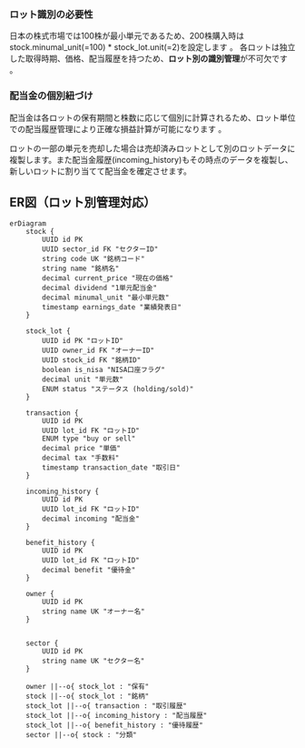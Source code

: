 ### **ロット識別の必要性**
日本の株式市場では100株が最小単元であるため、200株購入時はstock.minumal_unit(=100) * stock_lot.unit(=2)を設定します 。
各ロットは独立した取得時期、価格、配当履歴を持つため、**ロット別の識別管理**が不可欠です 。

### **配当金の個別紐づけ**
配当金は各ロットの保有期間と株数に応じて個別に計算されるため、ロット単位での配当履歴管理により正確な損益計算が可能になります 。

ロットの一部の単元を売却した場合は売却済みロットとして別のロットデータに複製します。また配当金履歴(incoming_history)もその時点のデータを複製し、新しいロットに割り当てて配当金を確定させます。

## ER図（ロット別管理対応）

```mermaid
erDiagram
    stock {
        UUID id PK
        UUID sector_id FK "セクターID"
        string code UK "銘柄コード"
        string name "銘柄名"
        decimal current_price "現在の価格"
        decimal dividend "1単元配当金"
        decimal minumal_unit "最小単元数"
        timestamp earnings_date "業績発表日"
    }
    
    stock_lot {
        UUID id PK "ロットID"
        UUID owner_id FK "オーナーID"
        UUID stock_id FK "銘柄ID" 
        boolean is_nisa "NISA口座フラグ"
        decimal unit "単元数"
        ENUM status "ステータス (holding/sold)"
    }
    
    transaction {
        UUID id PK
        UUID lot_id FK "ロットID"
        ENUM type "buy or sell"
        decimal price "単価"
        decimal tax "手数料"
        timestamp transaction_date "取引日"
    }

    incoming_history {
        UUID id PK
        UUID lot_id FK "ロットID"
        decimal incoming "配当金"
    }

    benefit_history {
        UUID id PK
        UUID lot_id FK "ロットID"
        decimal benefit "優待金"
    }

    owner {
        UUID id PK
        string name UK "オーナー名"
    }
    

    sector {
        UUID id PK
        string name UK "セクター名"
    }
    
    owner ||--o{ stock_lot : "保有"
    stock ||--o{ stock_lot : "銘柄"
    stock_lot ||--o{ transaction : "取引履歴"
    stock_lot ||--o{ incoming_history : "配当履歴"
    stock_lot ||--o{ benefit_history : "優待履歴"
    sector ||--o{ stock : "分類"
```
